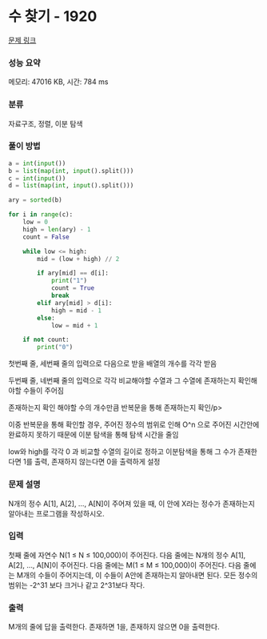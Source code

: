# 수 찾기 - 1920 

[문제 링크](https://www.acmicpc.net/problem/1920)
### 성능 요약

메모리: 47016 KB, 시간: 784 ms

### 분류

자료구조, 정렬, 이분 탐색

### 풀이 방법

```python
a = int(input())
b = list(map(int, input().split()))
c = int(input())
d = list(map(int, input().split()))

ary = sorted(b)

for i in range(c):
    low = 0
    high = len(ary) - 1
    count = False

    while low <= high:
        mid = (low + high) // 2

        if ary[mid] == d[i]:
            print("1")
            count = True
            break
        elif ary[mid] > d[i]:
            high = mid - 1
        else:
            low = mid + 1

    if not count:
        print("0")
```
<p> 첫번째 줄, 세번째 줄의 입력으로 다음으로 받을 배열의 개수를 각각 받음</p>

<p> 두번째 줄, 네번째 줄의 입력으로 각각 비교해야할 수열과 그 수열에 존재하는지 확인해야할 수들이 주어짐</p>

<p> 존재하는지 확인 해야할 수의 개수만큼 반복문을 통해 존재하는지 확인/p>

<p> 이중 반복문을 통해 확인할 경우, 주어진 정수의 범위로 인해 O^n 으로 주어진 시간안에 완료하지 못하기 때문에 이분 탐색을 통해 탐색 시간을 줄임</p>

<p> low와 high를 각각 0 과 비교할 수열의 길이로 정하고 이분탐색을 통해 그 수가 존재한다면 1를 출력, 존재하지 않는다면 0을 출력하게 설정</p>

### 문제 설명

<p>N개의 정수 A[1], A[2], …, A[N]이 주어져 있을 때, 이 안에 X라는 정수가 존재하는지 알아내는 프로그램을 작성하시오.</p>

### 입력 

 <p>첫째 줄에 자연수 N(1 ≤ N ≤ 100,000)이 주어진다. 다음 줄에는 N개의 정수 A[1], A[2], …, A[N]이 주어진다. 다음 줄에는 M(1 ≤ M ≤ 100,000)이 주어진다. 다음 줄에는 M개의 수들이 주어지는데, 이 수들이 A안에 존재하는지 알아내면 된다. 모든 정수의 범위는 -2^31 보다 크거나 같고 2^31보다 작다.</p>

### 출력 

 <p>M개의 줄에 답을 출력한다. 존재하면 1을, 존재하지 않으면 0을 출력한다.</p>
